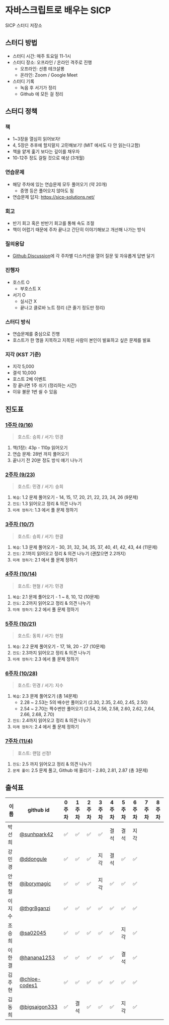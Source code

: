 # 자바스크립트로 배우는 SICP

SICP 스터디 저장소

## 스터디 방법

- 스터디 시간: 매주 토요일 11-1시
- 스터디 장소: 오프라인 / 온라인 격주로 진행
  - 오프라인: 선릉 테크살롱
  - 온라인: Zoom / Google Meet
- 스터디 기록
  - 녹음 후 서기가 정리
  - Github 에 모든 걸 정리

## 스터디 정책

### 책

- 1~3장을 열심히 읽어보자!
- 4, 5장은 추후에 할지말지 고민해보기! (MIT 에서도 다 안 읽는다고함)
- 책을 얕게 훑기 보다는 깊이를 채우자
- 10-12주 정도 걸릴 것으로 예상 (3개월)

### 연습문제

- 해당 주차에 있는 연습문제 모두 풀어오기 (약 20개)
  - 증명 등은 풀어오지 않아도 됨
- 연습문제 답지: <https://sicp-solutions.net/>

### 회고

- 반기 회고 혹은 반반기 회고를 통해 속도 조절
- 책이 어렵기 때문에 주차 끝나고 간단히 이야기해보고 개선해 나가는 방식

### 질의응답

- [Github Discussion](https://github.com/elegant-functional-2023/javascript-sicp-2023/discussions)에 각 주차별 디스커션을 열어 질문 및 자유롭게 답변 달기

### 진행자

- 호스트 O
  - 부호스트 X
- 서기 O
  - 실시간 X
  - 끝나고 클로바 노트 정리 (큰 줄기 정도만 정리)

### 스터디 방식

- 연습문제를 중심으로 진행
- 호스트가 한 명을 지목하고 지목된 사람이 본인이 발표하고 싶은 문제를 발표

### 지각 (KST 기준)

- 지각 5,000
- 결석 10,000
- 호스트 2배 이벤트
- 장 끝나면 1주 쉬기 (정리하는 시간)
- 이유 불문 1번 쉴 수 있음

## 진도표

### [1주차 (9/16)](https://github.com/elegant-functional-2023/javascript-sicp-2023/discussions/1)

> 호스트: 승희 / 서기: 민경
>

 1. 책(1장): 43p - 110p 읽어오기
 2. 연습 문제: 28번 까지 풀어오기
 3. 끝나기 전 20분 정도 방식 얘기 나누기

### [2주차 (9/23)](https://github.com/elegant-functional-2023/javascript-sicp-2023/discussions/3)

> 호스트: 민경 / 서기: 승희
>

1. `복습`: 1.2 문제 풀어오기 - 14, 15, 17, 20, 21, 22, 23, 24, 26 (9문제)
2. `진도`: 1.3 읽어오고 정리 & 의견 나누기
3. `미래 정하기`: 1.3 에서 풀 문제 정하기

### [3주차 (10/7)](https://github.com/elegant-functional-2023/javascript-sicp-2023/discussions/4)

> 호스트: 승희 / 서기: 한결
>

1. `복습`: 1.3 문제 풀어오기 - 30, 31, 32, 34, 35, 37, 40, 41, 42, 43, 44 (11문제)
2. `진도`: 2.1까지 읽어오고 정리 & 의견 나누기  (괜찮으면 2.2까지)
3. `미래 정하기`: 2.1 에서 풀 문제 정하기

### [4주차 (10/14)](https://github.com/elegant-functional-2023/javascript-sicp-2023/discussions/6)

> 호스트: 현철 / 서기: 민경
>

1. `복습`: 2.1 문제 풀어오기 - 1 ~ 8, 10, 12 (10문제)
2. `진도`: 2.2까지 읽어오고 정리 & 의견 나누기
3. `미래 정하기`: 2.2 에서 풀 문제 정하기

### [5주차 (10/21)](https://github.com/elegant-functional-2023/javascript-sicp-2023/discussions/8)

> 호스트: 동희 / 서기: 현철
>

1. `복습`: 2.2 문제 풀어오기 - 17, 18, 20 - 27 (10문제)
2. `진도`: 2.3까지 읽어오고 정리 & 의견 나누기
3. `미래 정하기`: 2.3 에서 풀 문제 정하기

### [6주차 (10/28)](https://github.com/elegant-functional-2023/javascript-sicp-2023/discussions/9)

> 호스트: 민경 / 서기: 지수
>

1. `복습`: 2.3 문제 풀어오기 (총 14문제)
    - 2.28 ~ 2.53는 5의 배수만 풀어오기 (2.30, 2.35, 2.40, 2.45, 2.50)
    - 2.54 ~ 2.70는 짝수번만 풀어오기 (2.54, 2.56, 2.58, 2.60, 2.62, 2.64, 2.66, 2.68, 2.70)
2. `진도`: 2.4까지 읽어오고 정리 & 의견 나누기
3. `미래 정하기`: 2.4 에서 풀 문제 정하기

### [7주차 (11/4)](https://github.com/elegant-functional-2023/javascript-sicp-2023/discussions/10)

> 호스트: 랜덤 선정!
>

1. `진도`: 2.5 까지 읽어오고 정리 & 의견 나누기
2. `문제 풀이`: 2.5 문제 풀고, Github 에 올리기 - 2.80, 2.81, 2.87 (총 3문제)

## 출석표

| 이름   | github id      | 0주차 | 1주차 | 2주차 | 3주차 | 4주차 | 5주차 | 6주차 | 7주차 | 8주차 |
| ------ | -------------- | :---: | :---: | :---: | :---: | :---: | :---: | :---: | :---: | :---: |
| 박선희 | [@sunhpark42](https://github.com/sunhpark42)    |   ✅   |   ✅   |   ✅   |   ✅   |   결석   |   결석   |   지각   |      |       |
| 강민경 | [@ddongule](https://github.com/ddongule)      |   ✅   |   ✅   |   ✅   |   지각   |   결석   |   ✅   |   ✅   |      |       |
| 안현철 | [@iborymagic](https://github.com/iborymagic)    |   ✅   |   ✅   |   ✅   |   지각   |   ✅   |   ✅   |   ✅   |      |       |
| 이지수 | [@thgr8ganzi](https://github.com/thgr8ganzi)    |   ✅   |   ✅   |   ✅   |   ✅   |   ✅   |   ✅   |   ✅   |      |       |
| 조승희 | [@sa02045](https://github.com/sa02045)       |   ✅   |   ✅   |   ✅   |   ✅   |   ✅   |   지각   |   ✅   |      |       |
| 이한결 | [@hanana1253](https://github.com/hanana1253)    |   ✅   |   ✅   |   ✅   |   ✅   |   ✅   |   결석   |   ✅   |      |       |
| 김주현 | [@chloe-codes1](https://github.com/chloe-codes1)  |   ✅   |   ✅   |   ✅   |   ✅   |   ✅   |   ✅   |   ✅   |      |       |
| 김동희 | [@bigsaigon333](https://github.com/bigsaigon333)  |   ✅   |   결석   |   ✅   |   ✅   |   ✅   |   지각   |   ✅   |      |       |
